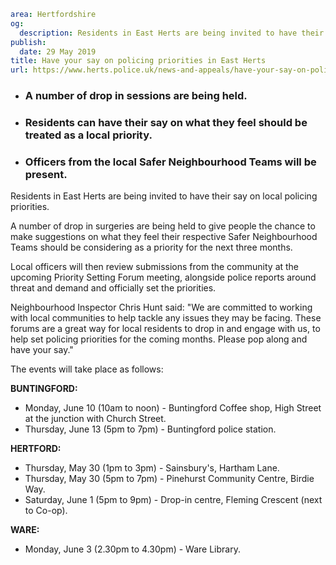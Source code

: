 ```yaml
area: Hertfordshire
og:
  description: Residents in East Herts are being invited to have their say on local policing priorities.
publish:
  date: 29 May 2019
title: Have your say on policing priorities in East Herts
url: https://www.herts.police.uk/news-and-appeals/have-your-say-on-policing-priorities-in-east-herts-0291a
```

* ### A number of drop in sessions are being held.

 * ### Residents can have their say on what they feel should be treated as a local priority.

 * ### Officers from the local Safer Neighbourhood Teams will be present.

Residents in East Herts are being invited to have their say on local policing priorities.

A number of drop in surgeries are being held to give people the chance to make suggestions on what they feel their respective Safer Neighbourhood Teams should be considering as a priority for the next three months.

Local officers will then review submissions from the community at the upcoming Priority Setting Forum meeting, alongside police reports around threat and demand and officially set the priorities.

Neighbourhood Inspector Chris Hunt said: "We are committed to working with local communities to help tackle any issues they may be facing. These forums are a great way for local residents to drop in and engage with us, to help set policing priorities for the coming months. Please pop along and have your say."

The events will take place as follows:

**BUNTINGFORD:**

 * Monday, June 10 (10am to noon) - Buntingford Coffee shop, High Street at the junction with Church Street.
 * Thursday, June 13 (5pm to 7pm) - Buntingford police station.

**HERTFORD:**

 * Thursday, May 30 (1pm to 3pm) - Sainsbury's, Hartham Lane.
 * Thursday, May 30 (5pm to 7pm) - Pinehurst Community Centre, Birdie Way.
 * Saturday, June 1 (5pm to 9pm) - Drop-in centre, Fleming Crescent (next to Co-op).

**WARE:**

 * Monday, June 3 (2.30pm to 4.30pm) - Ware Library.
